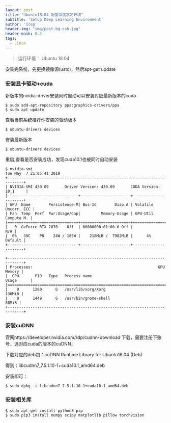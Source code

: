 ```yaml
---
layout: post
title: "Ubuntu18.04 配置深度学习环境"
subtitle: 'Setup Deep Learning Environment'
author: 'Icep'
header-img: "img/post-bg-ssh.jpg"
header-mask: 0.3
tags:
  - Linux
---
```


> 运行环境： Ubuntu 18.04

安装完系统，先更换镜像源(ustc)，然后apt-get update

### 安装显卡驱动+cuda

新版本的nvidia-driver安装同时自动可以安装对应最新版本的cuda

```shell
$ sudo add-apt-repository ppa:graphics-drivers/ppa
$ sudo apt update
```
查看当前系统推荐你安装的驱动版本
```shell
$ ubuntu-drivers devices
```

安装最新版本
```shell
$ ubuntu-drivers devices
```

重启,查看是否安装成功，发现cuda10.1也被同时自动安装
```shell
$ nvidia-smi
Tue May  7 21:05:41 2019       
+-----------------------------------------------------------------------------+
| NVIDIA-SMI 430.09       Driver Version: 430.09       CUDA Version: 10.1     |
|-------------------------------+----------------------+----------------------+
| GPU  Name        Persistence-M| Bus-Id        Disp.A | Volatile Uncorr. ECC |
| Fan  Temp  Perf  Pwr:Usage/Cap|         Memory-Usage | GPU-Util  Compute M. |
|===============================+======================+======================|
|   0  GeForce RTX 2070    Off  | 00000000:01:00.0 Off |                  N/A |
|  0%   39C    P8    24W / 185W |    218MiB /  7982MiB |      4%      Default |
+-------------------------------+----------------------+----------------------+
                                                                               
+-----------------------------------------------------------------------------+
| Processes:                                                       GPU Memory |
|  GPU       PID   Type   Process name                             Usage      |
|=============================================================================|
|    0      1280      G   /usr/lib/xorg/Xorg                           136MiB |
|    0      1449      G   /usr/bin/gnome-shell                          80MiB |
+-----------------------------------------------------------------------------+

```
### 安装cuDNN

官网https://developer.nvidia.com/rdp/cudnn-download 下载，需要注册下账号，选对应cuda的版本的cuDNN，

下载对应的deb包：cuDNN Runtime Library for Ubuntu18.04 (Deb)

得到：libcudnn7_7.5.1.10-1+cuda10.1_amd64.deb

安装即可：
```shell
$ sudo dpkg -i libcudnn7_7.5.1.10-1+cuda10.1_amd64.deb
```

### 安装相关库

```shell
$ sudo apt-get install python3-pip
$ sudo pip3 install numpy scipy matplotlib pillow torchvision
```

